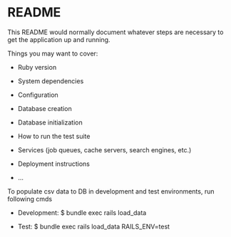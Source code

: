 # README

This README would normally document whatever steps are necessary to get the
application up and running.

Things you may want to cover:

* Ruby version

* System dependencies

* Configuration

* Database creation

* Database initialization

* How to run the test suite

* Services (job queues, cache servers, search engines, etc.)

* Deployment instructions

* ...


To populate csv data to DB in development and test environments, run following cmds

* Development: 
$ bundle exec rails load_data 

* Test:
$ bundle exec rails load_data RAILS_ENV=test

